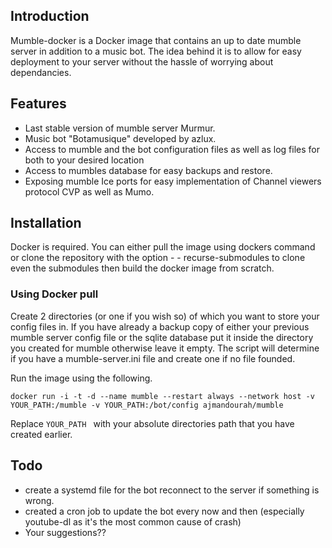 
## Introduction
Mumble-docker is a Docker image that contains an up to date mumble server in addition to a music bot. The idea behind it is to allow for easy deployment to your server without the hassle of worrying about dependancies.

## Features
* Last stable version of mumble server Murmur.
* Music bot "Botamusique" developed by azlux.
* Access to mumble and the bot configuration files as well as log files for both to your desired location 
* Access to mumbles database for easy backups and restore.
* Exposing mumble Ice ports for easy implementation of Channel viewers protocol CVP as well as Mumo.

## Installation
Docker is required. You can either pull the image using dockers command or clone the repository with the option - - recurse-submodules to clone even the submodules then build the docker image  from scratch.

### Using Docker pull

Create 2 directories (or one if you wish so) of which you want to store your config files in. If you have already a backup copy of either your previous mumble server config file or the sqlite database put it inside the directory you created for mumble otherwise leave it empty. The script will determine if you have a mumble-server.ini file and create one if no file founded. 

Run the image using the following. 

```
docker run -i -t -d --name mumble --restart always --network host -v YOUR_PATH:/mumble -v YOUR_PATH:/bot/config ajmandourah/mumble
```

Replace ```YOUR_PATH ``` with your absolute directories path that you have created earlier. 

## Todo
* create a systemd file for the bot reconnect to the server if something is wrong.
* created a cron job to update the bot every now and then (especially youtube-dl as it's the most common cause of crash)
* Your suggestions?? 

